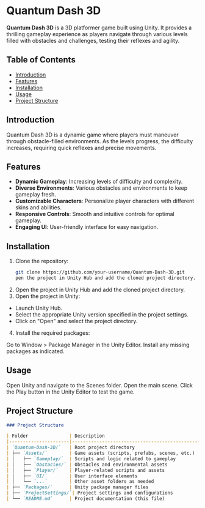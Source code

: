 # Quantum Dash 3D

**Quantum Dash 3D** is a 3D platformer game built using Unity. It provides a thrilling gameplay experience as players navigate through various levels filled with obstacles and challenges, testing their reflexes and agility.

## Table of Contents
- [Introduction](#introduction)
- [Features](#features)
- [Installation](#installation)
- [Usage](#usage)
- [Project Structure](#project-structure)

## Introduction
Quantum Dash 3D is a dynamic game where players must maneuver through obstacle-filled environments. As the levels progress, the difficulty increases, requiring quick reflexes and precise movements.

## Features
- **Dynamic Gameplay**: Increasing levels of difficulty and complexity.
- **Diverse Environments**: Various obstacles and environments to keep gameplay fresh.
- **Customizable Characters**: Personalize player characters with different skins and abilities.
- **Responsive Controls**: Smooth and intuitive controls for optimal gameplay.
- **Engaging UI**: User-friendly interface for easy navigation.

## Installation
1. Clone the repository:
   ```bash
   git clone https://github.com/your-username/Quantum-Dash-3D.git
   pen the project in Unity Hub and add the cloned project directory.

2. Open the project in Unity Hub and add the cloned project directory.
3. Open the project in Unity:

- Launch Unity Hub.
-  Select the appropriate Unity version specified in the project settings.
- Click on "Open" and select the project directory.

4. Install the required packages:

Go to Window > Package Manager in the Unity Editor.
Install any missing packages as indicated.

## Usage
Open Unity and navigate to the Scenes folder.
Open the main scene.
Click the Play button in the Unity Editor to test the game.

## Project Structure

```markdown
### Project Structure

| Folder               | Description                                   |
|----------------------|-----------------------------------------------|
| `Quantum-Dash-3D/`   | Root project directory                        |
| ├── `Assets/`        | Game assets (scripts, prefabs, scenes, etc.)  |
| │   ├── `Gameplay/`  | Scripts and logic related to gameplay         |
| │   ├── `Obstacles/` | Obstacles and environmental assets            |
| │   ├── `Player/`    | Player-related scripts and assets             |
| │   ├── `UI/`        | User interface elements                       |
| │   └── `...`        | Other asset folders as needed                 |
| ├── `Packages/`      | Unity package manager files                   |
| ├── `ProjectSettings/`| Project settings and configurations          |
| └── `README.md`      | Project documentation (this file)             |
